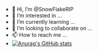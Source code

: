 - 👋 Hi, I’m @SnowFlakeRIP
- 👀 I’m interested in ...
- 🌱 I’m currently learning ...
- 💞️ I’m looking to collaborate on ...
- 📫 How to reach me ...
- [![Anurag's GitHub stats](https://github-readme-stats.vercel.app/apiSnowFlakeRIP=anuraghazra)](https://github.com/anuraghazra/github-readme-stats)

<!---
SnowFlakeRIP/SnowFlakeRIP is a ✨ special ✨ repository because its `README.md` (this file) appears on your GitHub profile.
You can click the Preview link to take a look at your changes.
--->
